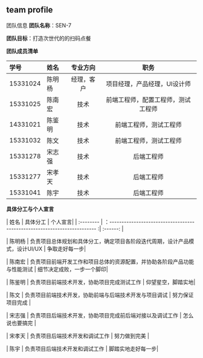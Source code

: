 ## team profile

团队信息
**团队名称**：SEN-7

**团队目标**：打造次世代的的扫码点餐

**团队成员清单**

| 学号       |     姓名  |   专业方向|职务      |
| :-------- | :--------| :------: |:------:|
| 15331024  |   陈明杨  |  经理，客户|项目经理，产品经理，UI设计师|
| 15331025  |   陈南宏  |  技术     |前端工程师，配置工程师，测试工程师|
| 14331021  |   陈鉴明  |  技术     |前端工程师，测试工程师|
| 15331032  |   陈文    |  技术     |前端工程师，测试工程师|
| 15331278  |   宋志强  |  技术     |后端工程师|
| 15331277  |   宋孝天  |  技术     |后端工程师|
| 15331041  |   陈宇    |  技术     |后端工程师|


**具体分工与个人宣言**

| 姓名       |                                      具体分工                             |   个人宣言|
| :-------- | ：------------------------------------------------------------------------ :| :------: |

|   陈明杨  |   负责项目总体规划和具体分工，确定项目各阶段迭代周期，设计产品模式，设计UI/UX   | 争取走好每一步|

|   陈南宏  |   负责项目前端开发工作和项目总体的资源配置，并协助各阶段产品功能与性能测试       | 细节决定成败，一步一个脚印|

|   陈鉴明  |   负责项目前端技术开发，协助项目完成测试工作                                  | 仰望星空，脚踏实地|

|   陈文    |   负责项目前端技术开发，协助前端与后端技术开发与项目调试                       | 努力保证项目完成 |

|   宋志强  |   负责项目后端技术开发，协助项目完成前后端对接以及调试工作                     | 怎么说也要搞完 |

|   宋孝天  |   负责项目后端技术开发和调试工作                                             | 努力做到完美   |

|   陈宇    |   负责项目后端技术开发和调试工作                                             | 脚踏实地走好每一步|
